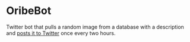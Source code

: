 # OribeBot
Twitter bot that pulls a random image from a database with a description and [posts it to Twitter](http://twitter.com/OribeBot) once every two hours.
